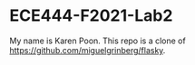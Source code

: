 # ECE444-F2021-Lab2
My name is Karen Poon.
This repo is a clone of https://github.com/miguelgrinberg/flasky. 
